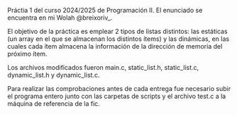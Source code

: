 Práctia 1 del curso 2024/2025 de Programación II. El enunciado se encuentra en mi Wolah @breixoriv_. 

El objetivo de la práctica es emplear 2 tipos de listas distintos: las estáticas (un array en el que se almacenan los distintos ítems) y las dinámicas, en las cuales cada ítem almacena la información de la dirección de memoria del próximo ítem.

Los archivos modificados fueron main.c, static_list.h, static_list.c, dynamic_list.h y dynamic_list.c.

Para realizar las comprobaciones antes de cada entrega fue necesario subir el programa entero junto con las carpetas de scripts y el archivo test.c a la máquina de referencia de la fic.
